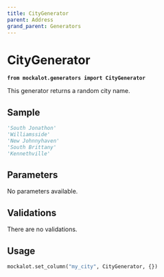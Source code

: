```yaml
---
title: CityGenerator
parent: Address
grand_parent: Generators
---
```


# CityGenerator

**`from mockalot.generators import CityGenerator`**

This generator returns a random city name.

## Sample

```python
'South Jonathon'
'Williamsside'
'New Johnnyhaven'
'South Brittany'
'Kennethville'
```

## Parameters

No parameters available.

## Validations

There are no validations.

## Usage

```python
mockalot.set_column("my_city", CityGenerator, {})
```
